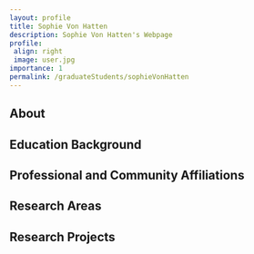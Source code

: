 ```yaml
---
layout: profile
title: Sophie Von Hatten
description: Sophie Von Hatten's Webpage
profile:
 align: right
 image: user.jpg
importance: 1
permalink: /graduateStudents/sophieVonHatten
---
```


## About

## Education Background

## Professional and Community Affiliations

## Research Areas

## Research Projects

